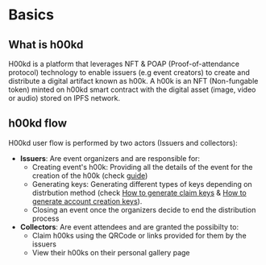 # Basics

<!--    -->

## What is h00kd

H00kd is a platform that leverages NFT & POAP (Proof-of-attendance protocol) technology to enable issuers (e.g event creators) to create and distribute a digital artifact known as h00k.
A h00k is an NFT (Non-fungable token) minted on h00kd smart contract with the digital asset (image, video or audio) stored on IPFS network.

## h00kd flow

H00kd user flow is performed by two actors (Issuers and collectors):

- **Issuers**: Are event organizers and are responsible for:
  - Creating event's h00k: Providing all the details of the event for the creation of the h00k (check [guide](how-to-create-event))
  - Generating keys: Generating different types of keys depending on distrbution method (check [How to generate claim keys](./how-to-generate-keys-claim) & [How to generate account creation keys](./how-to-generate-keys-create)).
  - Closing an event once the organizers decide to end the distribution process
- **Collectors**: Are event attendees and are granted the possibilty to:
  - Claim h00ks using the QRCode or links provided for them by the issuers
  - View their h00ks on their personal gallery page
